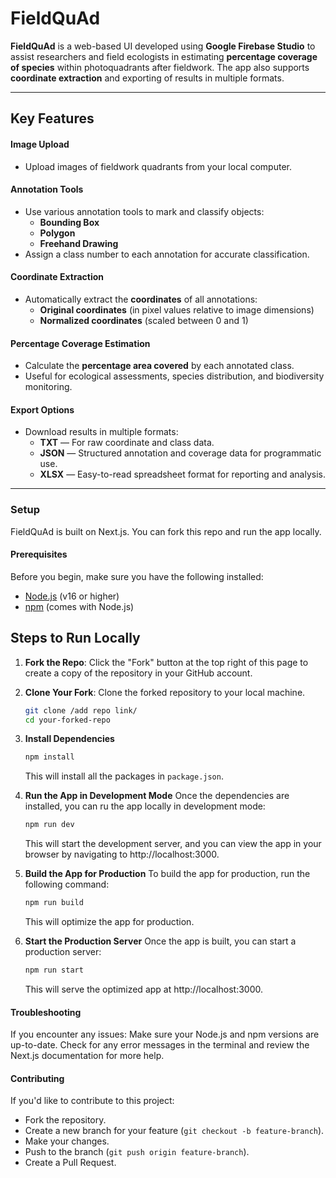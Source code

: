 # FieldQuAd

**FieldQuAd** is a web-based UI developed using **Google Firebase Studio** to assist researchers and field ecologists in estimating **percentage coverage of species** within photoquadrants after fieldwork. The app also supports **coordinate extraction** and exporting of results in multiple formats.

---

## Key Features

#### Image Upload
- Upload images of fieldwork quadrants from your local computer.

#### Annotation Tools
- Use various annotation tools to mark and classify objects:
  - **Bounding Box**
  - **Polygon**
  - **Freehand Drawing**
- Assign a class number to each annotation for accurate classification.

#### Coordinate Extraction
- Automatically extract the **coordinates** of all annotations:
  - **Original coordinates** (in pixel values relative to image dimensions)
  - **Normalized coordinates** (scaled between 0 and 1)

#### Percentage Coverage Estimation
- Calculate the **percentage area covered** by each annotated class.
- Useful for ecological assessments, species distribution, and biodiversity monitoring.

#### Export Options
- Download results in multiple formats:
  - **TXT** — For raw coordinate and class data.
  - **JSON** — Structured annotation and coverage data for programmatic use.
  - **XLSX** — Easy-to-read spreadsheet format for reporting and analysis.

---

### Setup
FieldQuAd is built on Next.js. You can fork this repo and run the app locally.

#### Prerequisites

Before you begin, make sure you have the following installed:
- [Node.js](https://nodejs.org/) (v16 or higher)
- [npm](https://npmjs.com/) (comes with Node.js)

## Steps to Run Locally

1. **Fork the Repo**: Click the "Fork" button at the top right of this page to create a copy of the repository in your GitHub account.

2. **Clone Your Fork**: Clone the forked repository to your local machine.

   ```bash
   git clone /add repo link/
   cd your-forked-repo
   ```

3. **Install Dependencies**

    ```bash
    npm install
    ```
    This will install all the packages in ```package.json```.

4. **Run the App in Development Mode**
    Once the dependencies are installed, you can ru the app locally in development mode:
    ```bash
    npm run dev
    ```
    This will start the development server, and you can view the app in your browser by navigating to http://localhost:3000.

5. **Build the App for Production**
    To build the app for production, run the following command:
    ```bash
    npm run build
    ```
    This will optimize the app for production.

6. **Start the Production Server**
    Once the app is built, you can start a production server:
    ```bash
    npm run start
    ```
    This will serve the optimized app at http://localhost:3000.

#### Troubleshooting
If you encounter any issues:
Make sure your Node.js and npm versions are up-to-date.
Check for any error messages in the terminal and review the Next.js documentation for more help.

#### Contributing
If you'd like to contribute to this project:
- Fork the repository.
- Create a new branch for your feature (```git checkout -b feature-branch```).
- Make your changes.
- Push to the branch (```git push origin feature-branch```).
- Create a Pull Request.